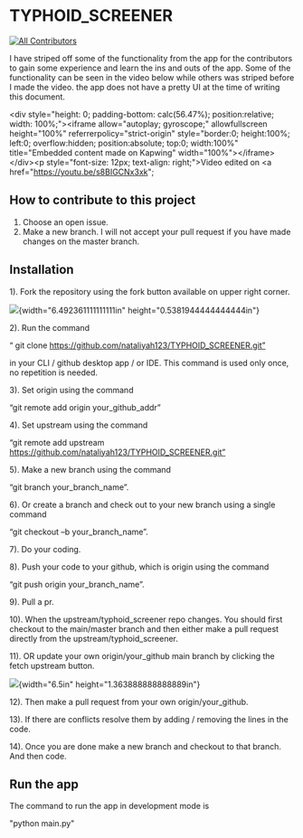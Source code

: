 # TYPHOID_SCREENER

<!-- ALL-CONTRIBUTORS-BADGE:START - Do not remove or modify this section -->
[![All Contributors](https://img.shields.io/badge/all_contributors-1-orange.svg?style=flat-square)](#contributors-)
<!-- ALL-CONTRIBUTORS-BADGE:END -->

I have striped off some of the functionality from the app for the contributors to gain some experience and learn the ins and outs 
of the app. Some of the functionality can be seen in the video below while others was striped before I made the video. the app does not have a pretty UI at the time of writing this document.

&lt;div style="height: 0; padding-bottom: calc(56.47%);
position:relative; width: 100%;"&gt;&lt;iframe allow="autoplay;
gyroscope;" allowfullscreen height="100%" referrerpolicy="strict-origin"
style="border:0; height:100%; left:0; overflow:hidden;
position:absolute; top:0; width:100%" title="Embedded content made on
Kapwing" width="100%"&gt;&lt;/iframe&gt;&lt;/div&gt;&lt;p
style="font-size: 12px; text-align: right;"&gt;Video edited on &lt;a
href="https://youtu.be/s8BIGCNx3xk";


## How to contribute to this project

1. Choose an open issue.
2. Make a new branch. I will not accept your pull request if you have made changes on the master branch.


## Installation

1). Fork the repository using the fork button available on upper right
corner.

![](media/image2.png){width="6.492361111111111in"
height="0.5381944444444444in"}

2). Run the command

“ git clone https://github.com/nataliyah123/TYPHOID_SCREENER.git”

in your CLI / github desktop app / or IDE. This command is used only
once, no repetition is needed.

3). Set origin using the command

“git remote add origin your\_github\_addr”

4). Set upstream using the command

“git remote add upstream https://github.com/nataliyah123/TYPHOID_SCREENER.git”

5). Make a new branch using the command

“git branch your\_branch\_name”.

6). Or create a branch and check out to your new branch using a single
command

“git checkout –b your\_branch\_name”.

7). Do your coding.

8). Push your code to your github, which is origin using the command

“git push origin your\_branch\_name”.

9). Pull a pr.

10). When the upstream/typhoid_screener repo changes. You should first checkout
to the main/master branch and then either make a pull request directly
from the upstream/typhoid_screener.

11). OR update your own origin/your\_github main branch by clicking the
fetch upstream button.

![](media/image3.png){width="6.5in" height="1.363888888888889in"}

12). Then make a pull request from your own origin/your_github.

13). If there are conflicts resolve them by adding / removing the lines
in the code.

14). Once you are done make a new branch and checkout to that branch.
And then code.


## Run the app

The command to run the app in development mode is 
 
"python main.py" 